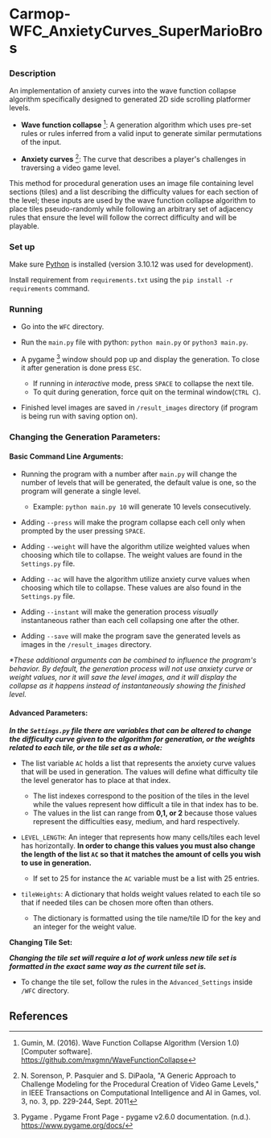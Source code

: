 # Carmop-WFC_AnxietyCurves_SuperMarioBros

### Description

An implementation of anxiety curves into the wave function collapse algorithm specifically designed to generated 2D side scrolling platformer levels.

- **Wave function collapse** [^1]:
	A generation algorithm which uses pre-set rules or rules inferred from a valid input to generate similar permutations of the input.
	
- **Anxiety curves** [^2]:
	The curve that describes a player's challenges in traversing a video game level.

This method for procedural generation uses an image file containing level sections (tiles) and a list describing the difficulty values for each section of the level; these inputs are used by the wave function collapse algorithm to place tiles pseudo-randomly while following an arbitrary set of adjacency rules that ensure the level will follow the correct difficulty and will be playable.

### Set up

Make sure [Python](https://www.python.org/) is installed (version 3.10.12 was used for development).

Install requirement from `requirements.txt` using the `pip install -r requirements` command.

### Running

- Go into the `WFC` directory.
- Run the `main.py` file with python: `python main.py` or `python3 main.py`.
- A pygame [^3] window should pop up and display the generation. To close it after generation is done press `ESC`.
	- If running in _interactive_ mode, press `SPACE` to collapse the next tile.
	- To quit during generation, force quit on the terminal window(`CTRL C`).

- Finished level images are saved in `/result_images` directory (if program is being run with saving option on).

### Changing the Generation Parameters:

#### Basic Command Line Arguments:

- Running the program with a number after `main.py` will change the number of levels that will be generated, the default value is one, so the program will generate a single level.

	- Example: `python main.py 10` will generate 10 levels consecutively. 

- Adding `--press` will make the program collapse each cell only when prompted by the user pressing `SPACE`.

- Adding `--weight` will have the algorithm utilize weighted values when choosing which tile to collapse. The weight values are found in the `Settings.py` file.

- Adding `--ac` will have the algorithm utilize anxiety curve values when choosing which tile to collapse. These values are also found in the `Settings.py` file.

- Adding `--instant` will make the generation process _visually_ instantaneous rather than each cell collapsing one after the other.

- Adding `--save` will make the program save the generated levels as images in the `/result_images` directory.

_*These additional arguments can be combined to influence the program's behavior. By default, the generation process will not use anxiety curve or weight values, nor it will save the level images, and it will display the collapse as it happens instead of instantaneously showing the finished level._

#### Advanced Parameters:

***In the `Settings.py` file there are variables that can be altered to change the difficulty curve given to the algorithm for generation, or the weights related to each tile, or the tile set as a whole:***

- The list variable `AC` holds a list that represents the anxiety curve values that will be used in generation. The values will define what difficulty tile the level generator has to place at that index. 
	- The list indexes correspond to the position of the tiles in the level while the values represent how difficult a tile in that index has to be.
	- The values in the list can range from **0,1, or 2** because those values represent the difficulties easy, medium, and hard respectively.

- `LEVEL_LENGTH`: An integer that represents how many cells/tiles each level has horizontally. **In order to change this values you must also change the length of the list `AC` so that it matches the amount of cells you wish to use in generation.**
	- If set to 25 for instance the `AC` variable must be a list with 25 entries.

- `tileWeights`: A dictionary that holds weight values related to each tile so that if needed tiles can be chosen more often than others. 
	- The dictionary is formatted using the tile name/tile ID for the key and an integer for the weight value.

**Changing Tile Set:**

***Changing the tile set will require a lot of work unless new tile set is formatted in the exact same way as the current tile set is.***

- To change the tile set, follow the rules in the `Advanced_Settings` inside `/WFC` directory.

## References

[^1]: Gumin, M. (2016). Wave Function Collapse Algorithm (Version 1.0) [Computer software]. https://github.com/mxgmn/WaveFunctionCollapse

[^2]: N. Sorenson, P. Pasquier and S. DiPaola, "A Generic Approach to Challenge Modeling for the Procedural Creation of Video Game Levels," in IEEE Transactions on Computational Intelligence and AI in Games, vol. 3, no. 3, pp. 229-244, Sept. 2011

[^3]: Pygame . Pygame Front Page - pygame v2.6.0 documentation. (n.d.). https://www.pygame.org/docs/ 